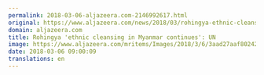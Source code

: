 ```yaml
---
permalink: 2018-03-06-aljazeera.com-2146992617.html
original: https://www.aljazeera.com/news/2018/03/rohingya-ethnic-cleansing-myanmar-continues-180306062135668.html
domain: aljazeera.com
title: Rohingya 'ethnic cleansing in Myanmar continues': UN
image: https://www.aljazeera.com/mritems/Images/2018/3/6/3aad27aaf8024273bd8e2983db3ff77d_18.jpg
date: 2018-03-06 09:00:09
translations: en
---
```


